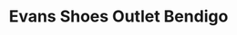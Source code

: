 ---
title: "Evans Shoes Outlet Bendigo"
url: /bendigo/evans-shoes-outlet-bendigo-williamson-street/
shop: shoes
---